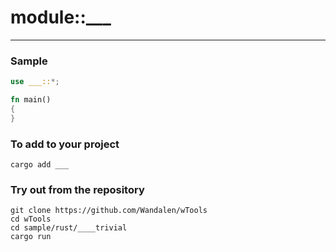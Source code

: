 # module::___

___

### Sample

``` rust sample test
use ___::*;

fn main()
{
}
```

### To add to your project

```
cargo add ___
```

### Try out from the repository

``` shell test
git clone https://github.com/Wandalen/wTools
cd wTools
cd sample/rust/____trivial
cargo run
```
